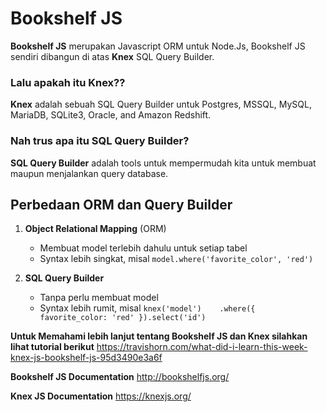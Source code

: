 # Bookshelf JS

**Bookshelf JS** merupakan Javascript ORM untuk Node.Js, Bookshelf JS sendiri dibangun di atas **Knex** SQL Query Builder.

### Lalu apakah itu **Knex**?? 
**Knex** adalah sebuah SQL Query Builder untuk Postgres, MSSQL, MySQL, MariaDB, SQLite3, Oracle, and Amazon Redshift.

### Nah trus apa itu **SQL Query Builder**?
**SQL Query Builder** adalah tools untuk mempermudah kita untuk membuat maupun menjalankan query database.

## Perbedaan ORM dan Query Builder
1. **Object Relational Mapping** (ORM)
    - Membuat model terlebih dahulu untuk setiap tabel
    - Syntax lebih singkat, misal `model.where('favorite_color', 'red')`

1. **SQL Query Builder**
    - Tanpa perlu membuat model
    - Syntax lebih rumit, misal `knex('model')    .where({ favorite_color: 'red' }).select('id')`

**Untuk Memahami lebih lanjut tentang Bookshelf JS dan Knex silahkan lihat tutorial berikut** https://travishorn.com/what-did-i-learn-this-week-knex-js-bookshelf-js-95d3490e3a6f

**Bookshelf JS Documentation** http://bookshelfjs.org/

**Knex JS Documentation** https://knexjs.org/